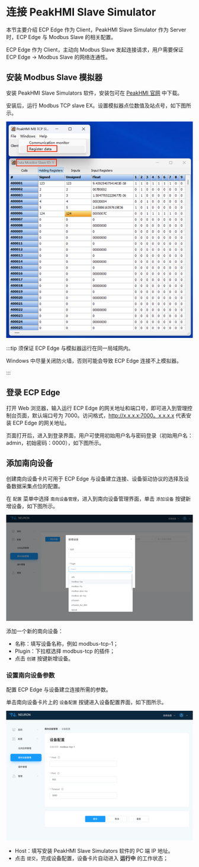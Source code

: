 # 连接 PeakHMI Slave Simulator

本节主要介绍 ECP Edge 作为 Client，PeakHMI Slave Simulator 作为 Server 时，ECP Edge 与 Modbus Slave 的相关配置。

ECP Edge 作为 Client，主动向 Modbus Slave 发起连接请求，用户需要保证 ECP Edge -> Modbus Slave 的网络连通性。

## 安装 Modbus Slave 模拟器

安装 PeakHMI Slave Simulators 软件，安装包可在 [PeakHMI 官网](https://hmisys.com) 中下载。

安装后，运行 Modbus TCP slave EX。设置模拟器点位数值及站点号，如下图所示。

![modbus-simulator](./assets/modbus-simulator.png)

:::tip 须保证 ECP Edge 与模拟器运行在同一局域网内。

Windows 中尽量关闭防火墙，否则可能会导致 ECP Edge 连接不上模拟器。 

:::

## 登录 ECP Edge

打开 Web 浏览器，输入运行 ECP Edge 的网关地址和端口号，即可进入到管理控制台页面，默认端口号为 7000。访问格式，http://x.x.x.x:7000。x.x.x.x 代表安装 ECP Edge 的网关地址。

页面打开后，进入到登录界面，用户可使用初始用户名与密码登录（初始用户名：admin，初始密码：0000），如下图所示。



## 添加南向设备

创建南向设备卡片可用于 ECP Edge 与设备建立连接、设备驱动协议的选择及设备数据采集点位的配置。

在 `配置` 菜单中选择 `南向设备管理`，进入到南向设备管理界面，单击 `添加设备` 按键新增设备，如下图所示。

![south-add](./assets/south-add.png)

添加一个新的南向设备：

- 名称：填写设备名称，例如 modbus-tcp-1；
- Plugin：下拉框选择 modbus-tcp 的插件；
- 点击 `创建` 按键新增设备。

### 设置南向设备参数

配置 ECP Edge 与设备建立连接所需的参数。

单击南向设备卡片上的 `设备配置` 按键进入设备配置界面，如下图所示。

![south-setting](./assets/south-setting.png)

- Host：填写安装 PeakHMI Slave Simulators 软件的 PC 端 IP 地址。
- 点击 `提交`，完成设备配置，设备卡片自动进入 **运行中** 的工作状态；